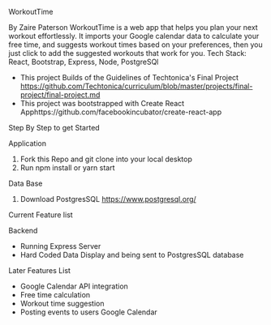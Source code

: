 WorkoutTime 

By Zaire Paterson 
WorkoutTime is a web app that helps you plan your next workout effortlessly. It imports your Google calendar data to calculate your free time, and suggests workout times based on your preferences, then you just click to add the suggested workouts that work for you.
Tech Stack: React, Bootstrap, Express, Node, PostgreSQl

* This project Builds of the Guidelines of Techtonica's Final Project https://github.com/Techtonica/curriculum/blob/master/projects/final-project/final-project.md
* This project was bootstrapped with Create React Apphttps://github.com/facebookincubator/create-react-app


Step By Step to get Started

Application
1. Fork this Repo and git clone into your local desktop
2. Run npm install or yarn start

Data Base
1. Download PostgresSQL https://www.postgresql.org/

Current Feature list

Backend
* Running Express Server
* Hard Coded Data Display and being sent to PostgresSQL database 

Later Features List
* Google Calendar API integration
* Free time calculation 
* Workout time suggestion
* Posting events to users Google Calendar 
